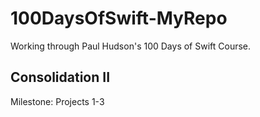 # 100DaysOfSwift-MyRepo
Working through Paul Hudson's 100 Days of Swift Course.

## Consolidation II
Milestone: Projects 1-3
